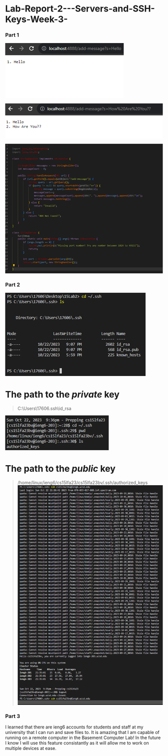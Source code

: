 # Lab-Report-2---Servers-and-SSH-Keys-Week-3-
### Part 1
![Image](CSE15_SS_M1.png)

![Image](CSE15_SS_M2.png)

![Image](String_Code_CS15.png)

### Part 2
![Image](Private_CS15.png)

# The path to the *private* key 

> C:\Users\17606\.ssh\id_rsa

![Image](public_cs15.png)

# The path to the *public* key 

>/home/linux/ieng6/cs15lfa23/cs15lfa23bv/.ssh/authorized_keys
![Image](Without_Pass_CS15.png)


### Part 3

I learned that there are ieng6 accounts for students and staff at my  university that I can run and save files to. It is amazing that I am capable of running on a remote computer in the Basement Computer Lab!
In the future I know I will use this feature consistantly as it will allow me to work on multiple devices at ease. 
